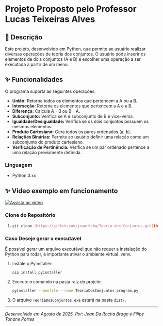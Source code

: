 #  Projeto Proposto pelo Professor Lucas Teixeiras Alves

## 📝 Descrição

Este projeto, desenvolvido em Python, que permite ao usuário realizar diversas operações de teoria dos conjuntos. O usuário pode inserir os elementos de dois conjuntos (A e B) e escolher uma operação a ser executada a partir de um menu.

## ✨ Funcionalidades

O programa suporta as seguintes operações:

* **União:** Retorna todos os elementos que pertencem a A ou a B.
* **Interseção:** Retorna os elementos que pertencem a A e a B.
* **Diferença:** Calcula A - B ou B - A.
* **Subconjunto:** Verifica se A é subconjunto de B e vice-versa.
* **Igualdade/Desigualdade:** Verifica se os dois conjuntos possuem os mesmos elementos.
* **Produto Cartesiano:** Gera todos os pares ordenados (a, b).
* **Relações Binárias:** Permite ao usuário definir uma relação como um subconjunto do produto cartesiano.
* **Verificação de Pertinência:** Verifica se um par ordenado pertence a uma relação previamente definida.

### Linguagem

* Python 3.xx

## ✨ Video exemplo em funcionamento

[![Assista ao vídeo](https://img.youtube.com/vi/lTpyyFu86FY/0.jpg)](https://youtu.be/lTpyyFu86FY)

### Clone do Repositório

1.  ```bash
    git clone [https://github.com/jeanr0cha/Teoria-dos-Conjuntos.git](https://github.com/jeanr0cha/Teoria-dos-Conjuntos.git)
    ```


### Caso Deseje gerar o executavel 

É possível gerar um arquivo executável que não requer a instalação do Python para rodar, é importante ativar o ambiente virtual .venv.

1.  Instale o PyInstaller:
    ```bash
    pip install pyinstaller
    ```
2.  Execute o comando na pasta raiz do projeto:
    ```bash
    pyinstaller --onefile --name TeoriaDosConjuntos program.py
    ```
3.  O arquivo `TeoriaDosConjuntos.exe` estará na pasta `dist/`.

---
*Desenvolvido em Agosto de 2025, Por: Jean Da Rocha Braga e Filipe Tonane Portes*